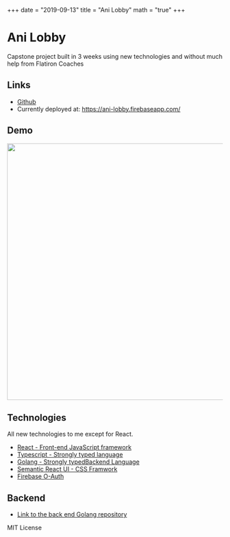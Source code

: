 +++
date = "2019-09-13"
title = "Ani Lobby"
math = "true"
+++

# Ani Lobby

Capstone project built in 3 weeks using new technologies and without much help from Flatiron Coaches

## Links

- [Github](https://github.com/rj-ortega/ani-lobby)
- Currently deployed at: https://ani-lobby.firebaseapp.com/


## Demo

<img src="/images/projects/ani-lobby.gif" width="600">


## Technologies

All new technologies to me except for React.

- [React - Front-end JavaScript framework](https://reactjs.org/)
- [Typescript - Strongly typed language](typescriptlang.org)
- [Golang - Strongly typedBackend Language](https://golang.org/)
- [Semantic React UI - CSS Framwork](https://react.semantic-ui.com/)
- [Firebase O-Auth](https://firebase.google.com/docs/reference/js/firebase.auth.OAuthCredential)


## Backend

- [Link to the back end Golang repository](https://github.com/rj-ortega/ani-lobby-api)


MIT License